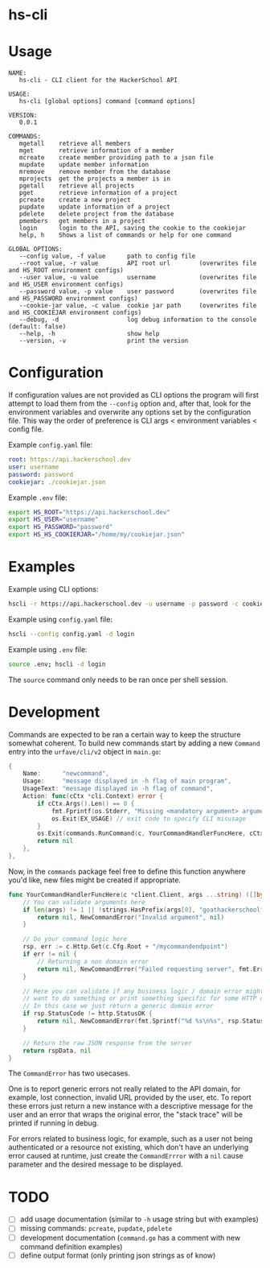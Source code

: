 # hs-cli
# Usage
```
NAME:
   hs-cli - CLI client for the HackerSchool API

USAGE:
   hs-cli [global options] command [command options]

VERSION:
   0.0.1

COMMANDS:
   mgetall    retrieve all members
   mget       retrieve information of a member
   mcreate    create member providing path to a json file
   mupdate    update member information
   mremove    remove member from the database
   mprojects  get the projects a member is in
   pgetall    retrieve all projects
   pget       retrieve information of a project
   pcreate    create a new project
   pupdate    update information of a project
   pdelete    delete project from the database
   pmembers   get members in a project
   login      login to the API, saving the cookie to the cookiejar
   help, h    Shows a list of commands or help for one command

GLOBAL OPTIONS:
   --config value, -f value      path to config file
   --root value, -r value        API root url        (overwrites file and HS_ROOT environment configs)
   --user value, -u value        username            (overwrites file and HS_USER environment configs)
   --password value, -p value    user password       (overwrites file and HS_PASSWORD environment configs)
   --cookie-jar value, -c value  cookie jar path     (overwrites file and HS_COOKIEJAR environment configs)
   --debug, -d                   log debug information to the console (default: false)
   --help, -h                    show help
   --version, -v                 print the version
```
# Configuration
If configuration values are not provided as CLI options the program will first attempt to load them from the `--config` option and, after that, look for the environment variables and overwrite any options set by the configuration file. This way the order of preference is CLI args < environment variables < config file.

Example `config.yaml` file:
```yml
root: https://api.hackerschool.dev
user: username 
password: password
cookiejar: ./cookiejar.json
```
Example `.env` file:
```sh
export HS_ROOT="https://api.hackerschool.dev"
export HS_USER="username"
export HS_PASSWORD="password"
export HS_HS_COOKIERJAR="/home/my/cookiejar.json"
```

# Examples

Example using CLI options:
```sh
hscli -r https://api.hackerschool.dev -u username -p password -c cookiejar.json -d login 
```
Example using `config.yaml` file:
```sh
hscli --config config.yaml -d login
```

Example using `.env` file:
```sh
source .env; hscli -d login
```
The `source` command only needs to be ran once per shell session.

# Development
Commands are expected to be ran a certain way to keep the structure somewhat coherent.
To build new commands start by adding a new `Command` entry into the `urfave/cli/v2` object in `main.go`:
```go
{
    Name:      "newcommand",
    Usage:     "message displayed in -h flag of main program",
    UsageText: "message displayed in -h flag of command",
    Action: func(cCtx *cli.Context) error {
        if cCtx.Args().Len() == 0 {
            fmt.Fprintf(os.Stderr, "Missing <mandatory argument> argument\n")
            os.Exit(EX_USAGE) // exit code to specify CLI misusage 
        }
        os.Exit(commands.RunCommand(c, YourCommandHandlerFuncHere, cCtx.Args()...))
        return nil
    },
},
```
Now, in the `commands` package feel free to define this function anywhere you'd like, new files might be created if appropriate.
```go
func YourCommandHandlerFuncHere(c *client.Client, args ...string) ([]byte, error) {
    // You can validate arguments here
    if len(args) != 1 || !strings.HasPrefix(args[0], "goathackerschool") {
        return nil, NewCommandError("Invalid argument", nil)
    }

    // Do your command logic here
    rsp, err := c.Http.Get(c.Cfg.Root + "/mycommandendpoint")
    if err != nil {
        // Returning a non domain error
        return nil, NewCommandError("Failed requesting server", fmt.Errorf("http.Get %s: %w", "mycommandendpoint", err)
    }

    // Here you can validate if any business logic / domain error might have occured, for example you might
    // want to do something or print something specific for some HTTP codes (404, 401, etc.) 
    // In this case we just return a generic domain error
    if rsp.StatusCode != http.StatusOK {
        return nil, NewCommandError(fmt.Sprintf("%d %s\n%s", rsp.StatusCode, http.StatusText(rsp.StatusCode), string(rspJson)), nil)
    }

    // Return the raw JSON response from the server
    return rspData, nil
}
```

The `CommandError` has two usecases. 

One is to report generic errors not really related to the API domain, for example, lost connection, invalid URL provided by the user, etc. To report these errors just return a new instance with a descriptive message for the user and an error that wraps the original error, the "stack trace" will be printed if running in debug.

For errors related to business logic, for example, such as a user not being authenticated or a resource not existing, which don't have an underlying error caused at runtime, just create the `CommandErrror` with a `nil` cause parameter and the desired message to be displayed.

# TODO
- [ ] add usage documentation (similar to `-h` usage string but with examples)
- [ ] missing commands: `pcreate`, `pupdate`, `pdelete`
- [ ] development documentation (`command.go` has a comment with new command definition examples)
- [ ] define output format  (only printing json strings as of know)
